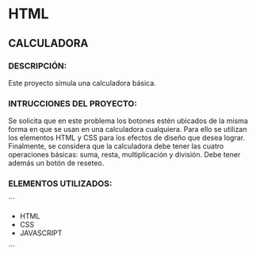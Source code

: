 # HTML
## CALCULADORA

### DESCRIPCIÓN:
Este proyecto simula una calculadora básica.

### INTRUCCIONES DEL PROYECTO:
Se solicita que en este problema los botones estén ubicados de la misma forma en que se usan en una calculadora cualquiera. 
Para ello se utilizan los elementos HTML y CSS para los efectos de diseño que desea lograr.
Finalmente, se considera que la calculadora debe tener las cuatro operaciones básicas: suma, resta, multiplicación y división. 
Debe tener además un botón de reseteo.

### ELEMENTOS UTILIZADOS:
´´´

- HTML
- CSS
- JAVASCRIPT

´´´
